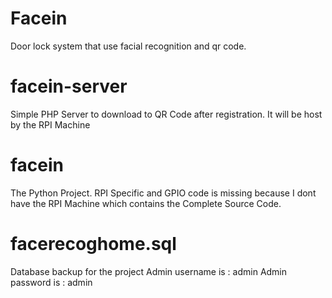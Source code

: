 # Facein
Door lock system that use facial recognition and qr code.


# facein-server
Simple PHP Server to download to QR Code after registration.
It will be host by the RPI Machine

# facein
The Python Project.
RPI Specific and GPIO code is missing because I dont have the 
RPI Machine which contains the Complete Source Code.

# facerecoghome.sql
Database backup for the project
Admin username is : admin
Admin password is : admin
